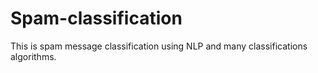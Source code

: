 # Spam-classification
This is spam message classification using NLP and many classifications algorithms.
